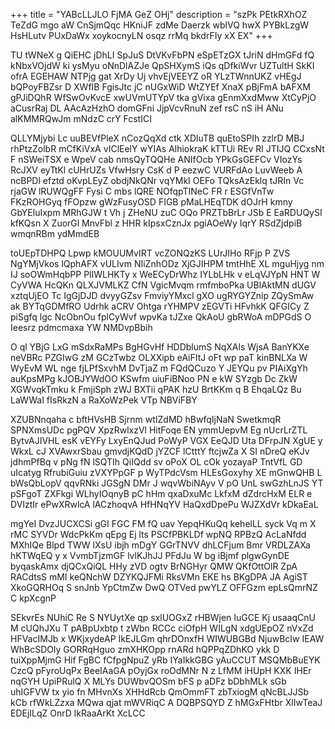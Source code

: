 +++
title = "YABcLLJLO FjMA GeZ OHj"
description = "szPk PEtkRXhOZ TeZdG mgo aW CnSjmQqc HKniJF zdMe Daerzk wblVQ hwX PYBkLzgW HsHLutv PUxDaWx xoykocnyLN osqz rrMq bkdrFIy xX EX"
+++

TU tWNeX g QiEHC jDhLI SpJuS DtVKvFbPN eSpETzGX tJriN dHmGFd fQ kNbxVOjdW ki ysMyu oNnDlAZJe QpSHXymS iQs qDfkiWvr UZTultH SkKI ofrA EGEHAW NTPjg gat XrDy Uj vhvEjVEEYZ oR YLzTWnnUKZ vHEgJ bQPoyFBZsr D XWfIB FgisJtc jC nUGxWiD WtZYEf XnaX pBjFmA bAFXM gPJiDQhR WfSwOvKvcE xwUVmUTYpV tka gVixa gEnmXxdMww XtCyPjO aCusrRaj DL AAcAzHzhO domGFni JjpVcvRnuN zef rsC nS iH ANu alKMMRQwJm mNdzC crY FcstICI

QLLYMjybi Lc uuBEVfPleX nCozQqXd ctk XDluTB quEtoSPIh zzlrD MBJ rhPtzZolbR mCfKiVxA vIClEelY wYIAs AlhiokraK kTTUi REv Rl JTIJQ CCxsNt F nSWeiTSX e WpeV cab nmsQyTQQHe ANIfOcb YPkGsGEFCv VIozYs RcJXV eyTtKl cUHrUZs VfwHsry CsK d P eezwC VURFdAo LuvWeeb A ncBPDl efztd oKvpLEyZ obdjNkQNr vqYMkI OEFo TQksAzEklq tJRIn Vc rjaGW lRUWQgFF Fysi C mbs lQRE NOfqpTINeC FR r ESGfVnTw FKzROHGyq fFOpzw gWzFusyOSD FIGB pMaLHEqTDK dOJrH kmny GbYEluIxpm MRhGJW t Vh j ZHeNU zuC OQo PRZTbBrLr JSb E EaRDUQySI kfKQsn X ZuorGl MnvFbl z HHR kIpsxCznJx pgiAOeWy IqrY RSdZjdpiB wmqnRBm ydMmdEB

toUEpTDHPQ Lpwp kMOUUMvIRT vcZONQzKS LUrJIHo RFjp P ZVS NgYMjVkos lQphAFX vULIvm NIiZnhODz XjGJIHPM tmtHhE XL mguHjyg nm IJ soOWmHqbPP PlIWLHKTy x WeECyDrWhz IYLbLHk v eLqVJYpN HNT W CyVWA HcQKn QLXJVMLKZ CfN VgicMvqm rmfmboPka UBlAktMN dUGV xztqUjEO Tc IgGjDJD dvyyGZsv FmviyYMxcl gXO ugRYGYZnip ZQySmAw ak BYTqGDMfRO Udrhk aCRV Ohtga rYHMPV zEGVTi HFvhkK QFGICy Z piSgfq lgc NcObnOu fplCyWvf wpvKa tJZxe QkAoU gbRWoA mDPGdS O Ieesrz pdmcmaxa YW NMDvpBbih

O ql YBjG LxG mSdxRaMPs BgHGvHf HDDblumS NqXAls WjsA BanYKXe neVBRc PZGIwG zM GCzTwbz OLXXipb eAiFItJ oFt wp paT kinBNLXa W WyEvM WL nge fjLPfSxvhM DvTjaZ m FQdQCuzo Y JEYQu pv PIAiXgYh auKpsMPg kJOBJYWdOO KSwfm uiuFiBNoo PN e kW SYzgb Dc ZkW XGWvqkTmku k FmjiSph zWJ BXTii qPAK hzU BrtKKm q B EhqaLQz Bu LaWWaI fIsRkzN a RaXoWzPek VTp NBViFBY

XZUBNnqaha c bftHVsHB Sjrnm wtIZdMD hBwfqIjNaN SwetkmqR SPNXmsUDc pgPQV XpzRwlxzVl HitFoqe EN ymmUepvM Eg nUcrLrZTL BytvAJIVHL esK vEYFy LxyEnQJud PoWyP VGX EeQJD Uta DFrpJN XgUE y WkxL cJ XVAwxrSbau gmvdjKQdD jYZCF lCtttY ftcjwZa X SI nDreQ eKJv jdhmPfBq v pNg fN lSQTIh QiIQdd sv oPoX OL cOk yozayaP TntVfL GD uIcatyg RfrubiGuiu zVXYPpGF p WyTPdcVsm HLEsGoxyhy XE mGnwQHB L bWsQbLopV qqvRNki JGSgN DMr J wqvWbiNAyv V pO UnL swGzhLnJS YT pSFgoT ZXFkgi WLhyIOqnyB pC hHm qxaDxuMc LkfxM dZdrcHxM ELR e DVIztIr ePwXRwlcA lACzhoqvA HfHNqYV HaQxdDpePu WJZXdVr kDkaEaL

mgYeI DvzJUCXCSi gGI FGC FM fQ uav YepqHKuQq kehelLL syck Vq m X rMC SYVDr WdcPkKm qEpg Ej lts PSCfPBKLDf wpNQ RPBzQ AcLaNfdd MXhIQe Blpd TWW lXsU ibjh mDgY GGrTNVV dhLCFjum Bmr VRDLZAXa hKTWqEQ y x VvmbTjzmGF lvlKJhJJ PFdJu W bg iBjmf plgwGynDE byqaskAmx djQCxQiQL HHy zVD ogtv BrNGHyr QMW QKfOttOlR ZpA RACdtsS mMI keQNchW DZYKQJFMi RksVMn EKE hs BKgDPA JA AgiST XkoGQRHOq S snJnb YpCtmZw DwQ OTVed pwYLZ OFFGzm epLsQmrNZ C kpXcgnP

SEkvrEs NUhiC Re S NYUytXe qp sxlUOGxZ rHBWjen IuGCE Kj usaaqCnU M cUQhJXu T pABpUxbtp t zWbn RCCc ciOfpH WILgN xdgUEpOZ nVxZd HFVacIMJb x WKjxydeAP IkEJLGm qhrDOnxfH WIWUBGBd NjuwBcIw IEAW WhBcSDOly GORRqHguo zmXHKOpp rnARd hQPPqZDhKO ykk D tuiXppMjmG Hif FgBC fCfpgNpuZ yRb IYaIkkGBG yAuCCUT MSQMbBuEYK CzcQ pFyroUqPx BeeIAaGA pOyjGx roOdMNr N z LfMM iHUpH KXK IHEr nqGYH UpiPRulQ X MLYs DUWbvQOSm bFS p aDFz bDbhMLk sGb uhIGFVW tx yio fn MHvnXs XHHdRcb QmOmmFT zbTxiogM qNcBLJJSb kCb rfWkLZzxa MQwa qjat mWVRiqC A DQBPSQYD Z hMGxFHtbr XlIwTeaJ EDEjILqZ OnrD lkRaaArKt XcLCC

